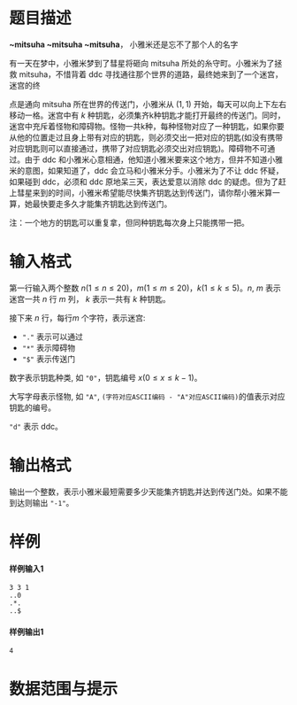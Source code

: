 
# 题目描述

****~mitsuha ~mitsuha ~mitsuha****， 小雅米还是忘不了那个人的名字

有一天在梦中，小雅米梦到了彗星将砸向 mitsuha 所处的糸守町。小雅米为了拯救 mitsuha，不惜背着 ddc 寻找通往那个世界的道路，最终她来到了一个迷宫，迷宫的终

点是通向 mitsuha 所在世界的传送门，小雅米从 $(1,1)$ 开始，每天可以向上下左右移动一格。迷宫中有 $k$ 种钥匙，必须集齐k种钥匙才能打开最终的传送门。同时，迷宫中充斥着怪物和障碍物。怪物一共k种，每种怪物对应了一种钥匙，如果你要从他的位置走过且身上带有对应的钥匙，则必须交出一把对应的钥匙(如没有携带对应钥匙则可以直接通过，携带了对应钥匙必须交出对应钥匙)。障碍物不可通过。由于 ddc 和小雅米心意相通，他知道小雅米要来这个地方，但并不知道小雅米的意图，如果知道了，ddc 会立马和小雅米分手。小雅米为了不让 ddc 怀疑，如果碰到 ddc，必须和 ddc 原地呆三天，表达爱意以消除 ddc 的疑虑。但为了赶上彗星来到的时间，小雅米希望能尽快集齐钥匙达到传送门，请你帮小雅米算一算，她最快要走多久才能集齐钥匙达到传送门。

注：一个地方的钥匙可以重复拿，但同种钥匙每次身上只能携带一把。


# 输入格式

第一行输入两个整数 $n(1\leq n\leq 20)$，$m(1\leq m\leq 20)$，$k(1\leq k\leq 5)$。$n,\ m$ 表示迷宫一共 $n$ 行 $m$ 列， $k$ 表示一共有 $k$ 种钥匙。

接下来 $n$ 行，每行$m$ 个字符，表示迷宫:

* `"."` 表示可以通过
* `"*"` 表示障碍物
* `"$"` 表示传送门

数字表示钥匙种类, 如 `"0"`，钥匙编号 $x(0\leq x\leq k - 1)$。

大写字母表示怪物, 如 `"A"`, `(字符对应ASCII编码 - "A"对应ASCII编码)`的值表示对应钥匙的编号。

`"d"` 表示 ddc。

# 输出格式

输出一个整数，表示小雅米最短需要多少天能集齐钥匙并达到传送门处。如果不能到达则输出 `"-1"`。

# 样例

#### 样例输入1

```plain
3 3 1
..0
.*.
..$
```

#### 样例输出1

```plain
4
```

# 数据范围与提示



